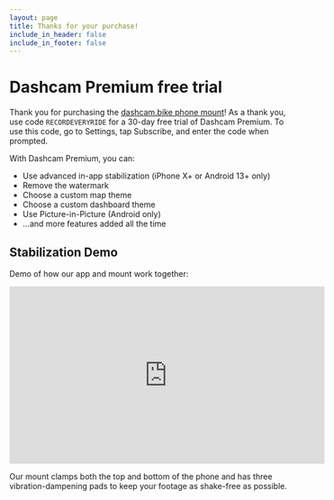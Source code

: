 ```yaml
---
layout: page
title: Thanks for your purchase!
include_in_header: false
include_in_footer: false
---
```


# Dashcam Premium free trial

Thank you for purchasing the [dashcam.bike phone mount](https://amzn.to/3QqCVoU)!
As a thank you, use code `RECORDEVERYRIDE` for a 30-day free trial of Dashcam Premium.
To use this code, go to Settings, tap Subscribe, and enter the code when prompted.


With Dashcam Premium, you can:

* Use advanced in-app stabilization (iPhone X+ or Android 13+ only)
* Remove the watermark
* Choose a custom map theme
* Choose a custom dashboard theme
* Use Picture-in-Picture (Android only)
* ...and more features added all the time

## Stabilization Demo

Demo of how our app and mount work together:

<center>
<iframe class="youtubeVideo" style="text-align: center" width="560" height="315" src="https://www.youtube.com/embed/X-6fH3Qc2ZE" title="YouTube video player" frameborder="0" allow="accelerometer; autoplay; clipboard-write; encrypted-media; gyroscope; picture-in-picture; web-share" allowfullscreen></iframe>
</center>

Our mount clamps both the top and bottom of the phone and has three vibration-dampening pads to keep your footage as shake-free as possible.
